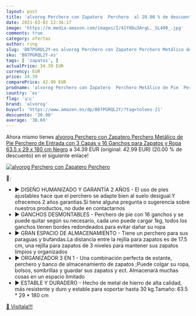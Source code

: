 ```yaml
---
layout: post
title: 'alvorog Perchero con Zapatero  Perchero  al 20.00 % de descuento'
date: 2021-03-02 12:36:17
image: 'https://m.media-amazon.com/images/I/41Y8Du3ArgL._SL400_.jpg'
comments: true
category: ofertas
author: ring
slug: 'B07PGRQL2Y-es alvorog Perchero con Zapatero Perchero Metálico de Pie...'
sku: 'B07PGRQL2Y-es'
tags: [ 'zapatos', ]
actualPrice: 34.39 EUR
currency: EUR
price: 34.39
comparePrice: 42.99 EUR
prodname: 'alvorog Perchero con Zapatero  Perchero Metálico de Pie  Perchero de Entrada con 3 Capas y 16 Ganchos para Zapatos y Ropa 63.5 x 29 x 180 cm  Negro'
country: 'es'
flag: '🇪🇸'
brand: 'alvorog'
buyurl: 'https://www.amazon.es/dp/B07PGRQL2Y/?tag=tolees-21'
descuento: '20.00'
average: '38.69'
---
```


Ahora mismo tienes [alvorog Perchero con Zapatero  Perchero Metálico de Pie  Perchero de Entrada con 3 Capas y 16 Ganchos para Zapatos y Ropa 63.5 x 29 x 180 cm  Negro](https://www.amazon.es/dp/B07PGRQL2Y/?tag=tolees-21) a 34.39 EUR (original: 42.99 EUR) (20.00 %  de descuento) en el siguiente enlace!

[![alvorog Perchero con Zapatero  Perchero ](https://m.media-amazon.com/images/I/41Y8Du3ArgL._SL400_.jpg)](https://www.amazon.es/dp/B07PGRQL2Y/?tag=tolees-21)

🔎:

- ▶ DISEÑO HUMANIZADO Y GARANTÍA 2 AÑOS - El uso de pies ajustables hace que el perchero se adapte bien al suelo desigual.Y ofrecemos 2 años garantias.Si tiene alguna pregunta o sugerencia sobre nuestros productos, no dude en contactarnos
- ▶ GANCHOS DESMONTABLES - Perchero de pie con 16 ganchos y se puede quitar según su necesario, cada uno puede cargar 1kg, todos los ganchos tienen bordes redondeados para evitar dañar su ropa
- ▶ GRAN ESPACIO DE ALMACENAMIENTO - Tiene un perchero para sus paraguas y bufandas.La distancia entre la rejilla para zapatos es de 17.5 cm, una rejilla para zapatos de 3 niveles para mantener sus zapatos limpios y organizados
- ▶ ORGANIZADOR 3 EN 1 - Una combinación perfecta de estante, perchero y banco de almacenamiento de zapatos ;Puede colgar su ropa, bolsos, sombrillas y guardar sus zapatos y ect. Almacenará muchas cosas en un espacio limitado
- ▶ ESTABLE Y DURADERO - Hecho de metal de hierro de alta calidad, más resistente y duro y estable para soportar hasta 30 kg.Tamaño: 63.5 * 29 * 180 cm

[🛒 Visítala!!!](https://www.amazon.es/dp/B07PGRQL2Y/?tag=tolees-21)
